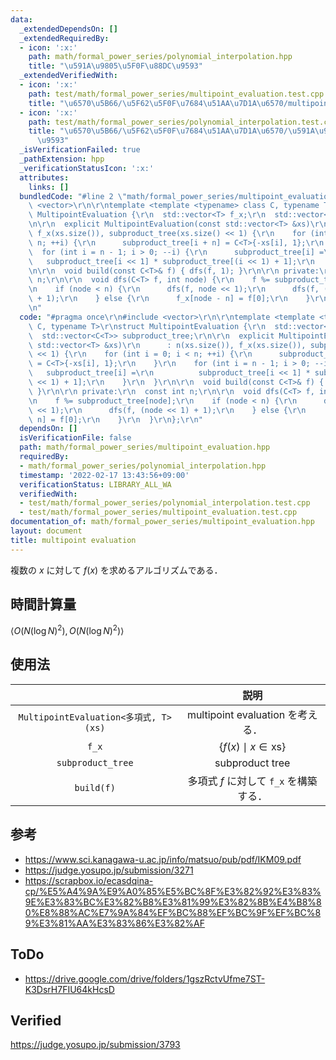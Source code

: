 ```yaml
---
data:
  _extendedDependsOn: []
  _extendedRequiredBy:
  - icon: ':x:'
    path: math/formal_power_series/polynomial_interpolation.hpp
    title: "\u591A\u9805\u5F0F\u88DC\u9593"
  _extendedVerifiedWith:
  - icon: ':x:'
    path: test/math/formal_power_series/multipoint_evaluation.test.cpp
    title: "\u6570\u5B66/\u5F62\u5F0F\u7684\u51AA\u7D1A\u6570/multipoint evaluation"
  - icon: ':x:'
    path: test/math/formal_power_series/polynomial_interpolation.test.cpp
    title: "\u6570\u5B66/\u5F62\u5F0F\u7684\u51AA\u7D1A\u6570/\u591A\u9805\u5F0F\u88DC\
      \u9593"
  _isVerificationFailed: true
  _pathExtension: hpp
  _verificationStatusIcon: ':x:'
  attributes:
    links: []
  bundledCode: "#line 2 \"math/formal_power_series/multipoint_evaluation.hpp\"\n#include\
    \ <vector>\r\n\r\ntemplate <template <typename> class C, typename T>\r\nstruct\
    \ MultipointEvaluation {\r\n  std::vector<T> f_x;\r\n  std::vector<C<T>> subproduct_tree;\r\
    \n\r\n  explicit MultipointEvaluation(const std::vector<T> &xs)\r\n      : n(xs.size()),\
    \ f_x(xs.size()), subproduct_tree(xs.size() << 1) {\r\n    for (int i = 0; i <\
    \ n; ++i) {\r\n      subproduct_tree[i + n] = C<T>{-xs[i], 1};\r\n    }\r\n  \
    \  for (int i = n - 1; i > 0; --i) {\r\n      subproduct_tree[i] =\r\n       \
    \   subproduct_tree[i << 1] * subproduct_tree[(i << 1) + 1];\r\n    }\r\n  }\r\
    \n\r\n  void build(const C<T>& f) { dfs(f, 1); }\r\n\r\n private:\r\n  const int\
    \ n;\r\n\r\n  void dfs(C<T> f, int node) {\r\n    f %= subproduct_tree[node];\r\
    \n    if (node < n) {\r\n      dfs(f, node << 1);\r\n      dfs(f, (node << 1)\
    \ + 1);\r\n    } else {\r\n      f_x[node - n] = f[0];\r\n    }\r\n  }\r\n};\r\
    \n"
  code: "#pragma once\r\n#include <vector>\r\n\r\ntemplate <template <typename> class\
    \ C, typename T>\r\nstruct MultipointEvaluation {\r\n  std::vector<T> f_x;\r\n\
    \  std::vector<C<T>> subproduct_tree;\r\n\r\n  explicit MultipointEvaluation(const\
    \ std::vector<T> &xs)\r\n      : n(xs.size()), f_x(xs.size()), subproduct_tree(xs.size()\
    \ << 1) {\r\n    for (int i = 0; i < n; ++i) {\r\n      subproduct_tree[i + n]\
    \ = C<T>{-xs[i], 1};\r\n    }\r\n    for (int i = n - 1; i > 0; --i) {\r\n   \
    \   subproduct_tree[i] =\r\n          subproduct_tree[i << 1] * subproduct_tree[(i\
    \ << 1) + 1];\r\n    }\r\n  }\r\n\r\n  void build(const C<T>& f) { dfs(f, 1);\
    \ }\r\n\r\n private:\r\n  const int n;\r\n\r\n  void dfs(C<T> f, int node) {\r\
    \n    f %= subproduct_tree[node];\r\n    if (node < n) {\r\n      dfs(f, node\
    \ << 1);\r\n      dfs(f, (node << 1) + 1);\r\n    } else {\r\n      f_x[node -\
    \ n] = f[0];\r\n    }\r\n  }\r\n};\r\n"
  dependsOn: []
  isVerificationFile: false
  path: math/formal_power_series/multipoint_evaluation.hpp
  requiredBy:
  - math/formal_power_series/polynomial_interpolation.hpp
  timestamp: '2022-02-17 13:43:56+09:00'
  verificationStatus: LIBRARY_ALL_WA
  verifiedWith:
  - test/math/formal_power_series/polynomial_interpolation.test.cpp
  - test/math/formal_power_series/multipoint_evaluation.test.cpp
documentation_of: math/formal_power_series/multipoint_evaluation.hpp
layout: document
title: multipoint evaluation
---
```


複数の $x$ に対して $f(x)$ を求めるアルゴリズムである．


## 時間計算量

$\langle O(N(\log{N})^2), O(N(\log{N})^2) \rangle$


## 使用法

||説明|
|:--:|:--:|
|`MultipointEvaluation<多項式, T>(xs)`|multipoint evaluation を考える．|
|`f_x`|$\lbrace f(x) \mid x \in \mathrm{xs} \rbrace$|
|`subproduct_tree`|subproduct tree|
|`build(f)`|多項式 $f$ に対して `f_x` を構築する．|


## 参考

- https://www.sci.kanagawa-u.ac.jp/info/matsuo/pub/pdf/IKM09.pdf
- https://judge.yosupo.jp/submission/3271
- https://scrapbox.io/ecasdqina-cp/%E5%A4%9A%E9%A0%85%E5%BC%8F%E3%82%92%E3%83%9E%E3%83%BC%E3%82%B8%E3%81%99%E3%82%8B%E4%B8%80%E8%88%AC%E7%9A%84%EF%BC%88%EF%BC%9F%EF%BC%89%E3%81%AA%E3%83%86%E3%82%AF


## ToDo

- https://drive.google.com/drive/folders/1gszRctvUfme7ST-K3DsrH7FIU64kHcsD


## Verified

https://judge.yosupo.jp/submission/3793

